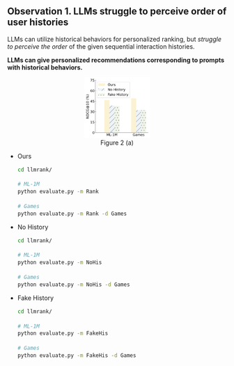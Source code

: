 ## Observation 1. LLMs struggle to perceive order of user histories

LLMs can utilize historical behaviors for personalized ranking, but *struggle to perceive the order* of the given sequential interaction histories.

**LLMs can give personalized recommendations corresponding to prompts with historical behaviors.**

<div  align="center"> 
<img src='../assets/2-a-user-his.png' width="30%">
<div>Figure 2 (a)</div>
</div>

- Ours

    ```bash
    cd llmrank/

    # ML-1M
    python evaluate.py -m Rank

    # Games
    python evaluate.py -m Rank -d Games
    ```

- No History

    ```bash
    cd llmrank/

    # ML-1M
    python evaluate.py -m NoHis

    # Games
    python evaluate.py -m NoHis -d Games
    ```

- Fake History

    ```bash
    cd llmrank/

    # ML-1M
    python evaluate.py -m FakeHis

    # Games
    python evaluate.py -m FakeHis -d Games
    ```
